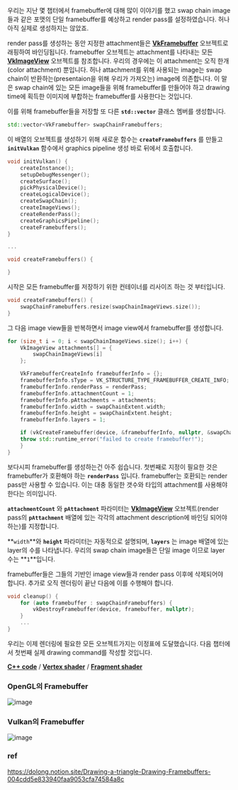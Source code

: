 우리는 지난 몇 챕터에서 framebuffer에 대해 많이 이야기를 했고 swap chain image들과 같은 포맷의 단일 framebuffer를 예상하고 render pass를 설정하였습니다. 허나 아직 실제로 생성하지는 않았죠.

render pass를 생성하는 동안 지정한 attachment들은 **[VkFramebuffer](https://www.khronos.org/registry/vulkan/specs/1.0/man/html/VkFramebuffer.html)** 오브젝트로 래핑하여 바인딩됩니다. framebuffer 오브젝트는 attachment를 나타내는 모든 **[VkImageView](https://www.khronos.org/registry/vulkan/specs/1.0/man/html/VkImageView.html)** 오브젝트를 참조합니다. 우리의 경우에는 이 attachment는 오직 한개(color attachment) 뿐입니다. 허나 attachment를 위해 사용되는 image는 swap chain이 반환하는(presentaion을 위해 우리가 가져오는) image에 의존합니다. 이 말은 swap chain에 있는 모든 image들을 위해 framebuffer를 만들어야 하고 drawing time에 획득한 이미지에 부합하는 framebuffer를 사용한다는 것입니다.

이를 위해 framebuffer들을 저장할 또 다른 **`std::vector`** 클래스 멤버를 생성합니다.

```cpp
std::vector<VkFramebuffer> swapChainFramebuffers;
```

이 배열의 오브젝트를 생성하기 위해 새로운 함수는 **`createFramebuffers`** 를 만들고 **`initVulkan`** 함수에서 graphics pipeline 생성 바로 뒤에서 호출합니다.

```cpp
void initVulkan() {
    createInstance();
    setupDebugMessenger();
    createSurface();
    pickPhysicalDevice();
    createLogicalDevice();
    createSwapChain();
    createImageViews();
    createRenderPass();
    createGraphicsPipeline();
    createFramebuffers();
}

...

void createFramebuffers() {

}
```

시작은 모든 framebuffer를 저장하기 위한 컨테이너를 리사이즈 하는 것 부터입니다.

```cpp
void createFramebuffers() {
	swapChainFramebuffers.resize(swapChainImageViews.size());
}
```

그 다음 image view들을 반복하면서 image view에서 framebuffer를 생성합니다.

```cpp
for (size_t i = 0; i < swapChainImageViews.size(); i++) {
	VkImageView attachments[] = {
		swapChainImageViews[i]
	};

	VkFramebufferCreateInfo framebufferInfo = {};
	framebufferInfo.sType = VK_STRUCTURE_TYPE_FRAMEBUFFER_CREATE_INFO;
	framebufferInfo.renderPass = renderPass;
	framebufferInfo.attachmentCount = 1;
	framebufferInfo.pAttachments = attachments;
	framebufferInfo.width = swapChainExtent.width;
	framebufferInfo.height = swapChainExtent.height;
	framebufferInfo.layers = 1;

	if (vkCreateFramebuffer(device, &framebufferInfo, nullptr, &swapChainFramebuffers[i]) != VK_SUCCESS) {
	throw std::runtime_error("failed to create framebuffer!");
	}
}
```

보다시피 framebuffer를 생성하는건 아주 쉽습니다. 첫번째로 지정이 필요한 것은 framebuffer가 호환해야 하는 **`renderPass`** 입니다. framebuffer는 호환되는 render pass만 사용할 수 있습니다. 이는 대충 동일한 갯수와 타입의 attachment를 사용해야 한다는 의미입니다.

**`attachmentCount`** 와 **`pAttachment`** 파라미터는 **[VkImageView](https://www.khronos.org/registry/vulkan/specs/1.0/man/html/VkImageView.html)** 오브젝트(render pass의 **`pAttachment`** 배열에 있는 각각의 attachment description에 바인딩 되어야 하는)를 지정합니다.

**`width`**와 **`height`** 파라미터는 자동적으로 설명되며, **`layers`** 는 image 배열에 있는 layer의 수를 나타냅니다. 우리의 swap chain image들은 단일 image 이므로 layer 수는 **`1`**입니다.

framebuffer들은 그들의 기반인 image view들과 render pass 이후에 삭제되어야 합니다. 추가로 오직 렌더링이 끝난 다음에 이를 수행해야 합니다.

```cpp
void cleanup() {
	for (auto framebuffer : swapChainFramebuffers) {
		vkDestroyFramebuffer(device, framebuffer, nullptr);
	}
	...
}
```

우리는 이제 렌더링에 필요한 모든 오브젝트가지는 이정표에 도달했습니다. 다음 챕터에서 첫번째 실제 drawing command를 작성할 것입니다.

**[C++ code](https://vulkan-tutorial.com/code/13_framebuffers.cpp)** / **[Vertex shader](https://vulkan-tutorial.com/code/09_shader_base.vert)** / **[Fragment shader](https://vulkan-tutorial.com/code/09_shader_base.frag)**


### OpenGL의 Framebuffer
![image](https://user-images.githubusercontent.com/16304843/185777819-4f0b1efb-1c73-4041-9149-a3928abafea1.png)


### Vulkan의 Framebuffer
![image](https://user-images.githubusercontent.com/16304843/185777821-a93b8f98-35c3-4c05-9770-c088fa626d13.png)



### ref
https://dolong.notion.site/Drawing-a-triangle-Drawing-Framebuffers-004cdd5e833940faa9053cfa74584a8c
